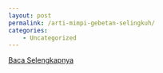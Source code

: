 ```yaml
---
layout: post
permalink: /arti-mimpi-gebetan-selingkuh/
categories:
    - Uncategorized
---
```


[Baca Selengkapnya](/07)